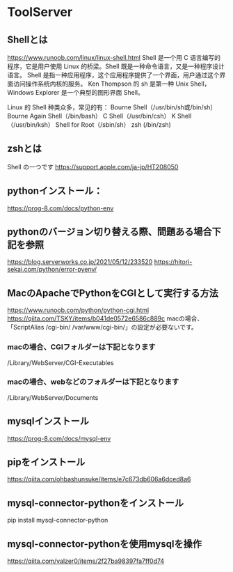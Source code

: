 # ToolServer

## Shellとは
https://www.runoob.com/linux/linux-shell.html
Shell 是一个用 C 语言编写的程序，它是用户使用 Linux 的桥梁。Shell 既是一种命令语言，又是一种程序设计语言。
Shell 是指一种应用程序，这个应用程序提供了一个界面，用户通过这个界面访问操作系统内核的服务。
Ken Thompson 的 sh 是第一种 Unix Shell，Windows Explorer 是一个典型的图形界面 Shell。

Linux 的 Shell 种类众多，常见的有：
Bourne Shell（/usr/bin/sh或/bin/sh）
Bourne Again Shell（/bin/bash）
C Shell（/usr/bin/csh）
K Shell（/usr/bin/ksh）
Shell for Root（/sbin/sh）
zsh (/bin/zsh)

## zshとは
Shell の一つです 
https://support.apple.com/ja-jp/HT208050


## pythonインストール：
https://prog-8.com/docs/python-env

## pythonのバージョン切り替える際、問題ある場合下記を参照
https://blog.serverworks.co.jp/2021/05/12/233520
https://hitori-sekai.com/python/error-pyenv/

## MacのApacheでPythonをCGIとして実行する方法
https://www.runoob.com/python/python-cgi.html
https://qiita.com/TSKY/items/b041de0572e6586c889c
macの場合、「ScriptAlias /cgi-bin/ /var/www/cgi-bin/」の設定が必要ないです。
### macの場合、CGIフォルダーは下記となります
/Library/WebServer/CGI-Executables
### macの場合、webなどのフォルダーは下記となります
/Library/WebServer/Documents
## mysqlインストール
https://prog-8.com/docs/mysql-env
## pipをインストール
https://qiita.com/ohbashunsuke/items/e7c673db606a6dced8a6
## mysql-connector-pythonをインストール
pip install mysql-connector-python
## mysql-connector-pythonを使用mysqlを操作
https://qiita.com/valzer0/items/2f27ba98397fa7ff0d74
